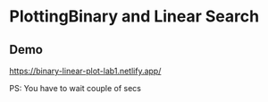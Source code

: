 # PlottingBinary and Linear Search

## Demo

<https://binary-linear-plot-lab1.netlify.app/>

PS: You have to wait couple of secs
